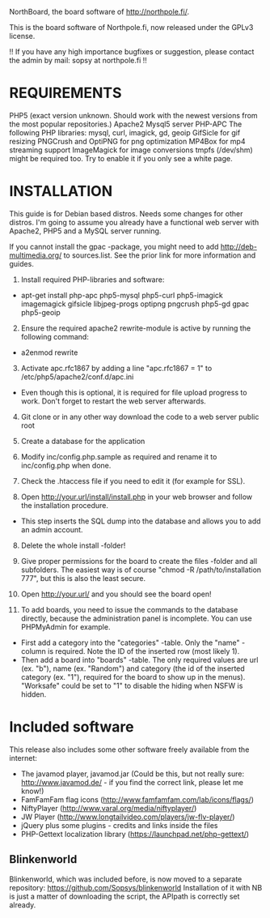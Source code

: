 NorthBoard, the board software of http://northpole.fi/.

This is the board software of Northpole.fi, now released under the GPLv3 license.

!! If you have any high importance bugfixes or suggestion, please contact the admin by mail: sopsy at northpole.fi !!


REQUIREMENTS
============

PHP5 (exact version unknown. Should work with the newest versions from the most popular repositories.)
Apache2
Mysql5 server
PHP-APC
The following PHP libraries: mysql, curl, imagick, gd, geoip
GifSicle for gif resizing
PNGCrush and OptiPNG for png optimization
MP4Box for mp4 streaming support
ImageMagick for image conversions
tmpfs (/dev/shm) might be required too. Try to enable it if you only see a white page.

INSTALLATION
============
This guide is for Debian based distros. Needs some changes for other distros.
I'm going to assume you already have a functional web server with Apache2, PHP5 and a MySQL server running.

If you cannot install the gpac -package, you might need to add http://deb-multimedia.org/ to sources.list. 
See the prior link for more information and guides.

1. Install required PHP-libraries and software:
  - apt-get install php-apc php5-mysql php5-curl php5-imagick imagemagick gifsicle libjpeg-progs optipng pngcrush php5-gd gpac php5-geoip

2. Ensure the required apache2 rewrite-module is active by running the following command:
  - a2enmod rewrite

3. Activate apc.rfc1867 by adding a line "apc.rfc1867 = 1" to /etc/php5/apache2/conf.d/apc.ini
  - Even though this is optional, it is required for file upload progress to work. Don't forget to restart the web server afterwards.

4. Git clone or in any other way download the code to a web server public root

5. Create a database for the application

6. Modify inc/config.php.sample as required and rename it to inc/config.php when done.

7. Check the .htaccess file if you need to edit it (for example for SSL).

7. Open http://your.url/install/install.php in your web browser and follow the installation procedure.
  - This step inserts the SQL dump into the database and allows you to add an admin account.

8. Delete the whole install -folder!

9. Give proper permissions for the board to create the files -folder and all subfolders. The easiest way is of course "chmod -R /path/to/installation 777", but this is also the least secure.

9. Open http://your.url/ and you should see the board open!

10. To add boards, you need to issue the commands to the database directly, because the administration panel is incomplete. You can use PHPMyAdmin for example.
  - First add a category into the "categories" -table. Only the "name" -column is required. Note the ID of the inserted row (most likely 1).
  - Then add a board into "boards" -table. The only required values are url (ex. "b"), name (ex. "Random") and category (the id of the inserted category (ex. "1"), required for the board to show up in the menus). "Worksafe" could be set to "1" to disable the hiding when NSFW is hidden.


Included software
=================
This release also includes some other software freely available from the internet:
- The javamod player, javamod.jar (Could be this, but not really sure: http://www.javamod.de/ - if you find the correct link, please let me know!)
- FamFamFam flag icons (http://www.famfamfam.com/lab/icons/flags/)
- NiftyPlayer (http://www.varal.org/media/niftyplayer/)
- JW Player (http://www.longtailvideo.com/players/jw-flv-player/)
- jQuery plus some plugins - credits and links inside the files
- PHP-Gettext localization library (https://launchpad.net/php-gettext/)

Blinkenworld
------------
Blinkenworld, which was included before, is now moved to a separate repository: https://github.com/Sopsys/blinkenworld
Installation of it with NB is just a matter of downloading the script, the APIpath is correctly set already.
